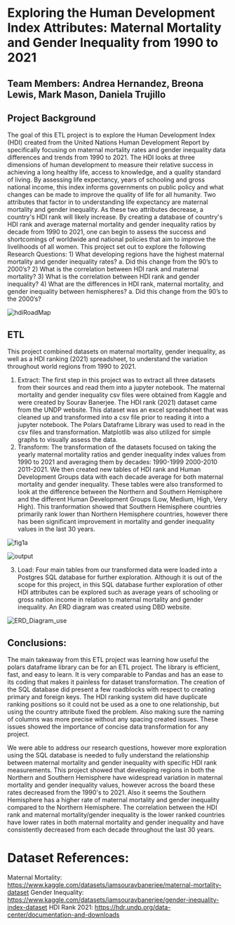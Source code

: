 
# Exploring the Human Development Index Attributes: Maternal Mortality and Gender Inequality from 1990 to 2021
## Team Members: Andrea Hernandez, Breona Lewis, Mark Mason, Daniela Trujillo

## Project Background
The goal of this ETL project is to explore the Human Development Index (HDI) created from the United Nations Human Development Report by specifically focusing on maternal mortality rates and gender inequality data differences and trends from 1990 to 2021. 
The HDI looks at three dimensions of human development to measure their relative success in achieving a long healthy life, access to knowledge, and a quality standard of living. By assessing life expectancy, years of schooling and gross national income, this index informs governments on public policy and what changes can be made to improve the quality of life for all humanity. Two attributes that factor in to understanding life expectancy are maternal mortality and gender inequality. As these two attributes decrease, a country's HDI rank will likely increase. 
By creating a database of country's HDI rank and average maternal mortality and gender inequality ratios by decade from 1990 to 2021, one can begin to assess the success and shortcomings of worldwide and national policies that aim to improve the livelihoods of all women. This project set out to explore the following Research Questions:
        1) What developing regions have the highest maternal mortality and gender inequality rates? 
            a. Did this change from the 90’s to 2000’s?
        2) What is the correlation between HDI rank and maternal mortality?
        3) What is the correlation between HDI rank and gender inequality?
        4) What are the differences in HDI rank, maternal mortality, and gender inequality between hemispheres?
            a. Did this change from the 90’s to the 2000’s?


![hdiRoadMap](https://github.com/anelaherandez/Project3_team6/assets/144189200/d15a699f-448c-49e8-8952-696701418c68)

## ETL
This project combined datasets on maternal mortality, gender inequality, as well as a HDI ranking (2021) spreadsheet,
to understand the variation throughout world regions from 1990 to 2021. 
1) Extract:
The first step in this project was to extract all three datasets from their sources and read them into a jupyter notebook. 
The maternal mortality and gender inequality csv files were obtained from Kaggle and were created by Sourav Banerjee. The HDI rank (2021) dataset came from the UNDP website.
This dataset was an excel spreadsheet that was cleaned up and transformed into a csv file prior to reading it into a jupyter notebook. 
The Polars Dataframe Library was used to read in the csv files and transformation. Matplotlib was also utilized for simple graphs to visually assess the data. 
2) Transform:
The transformation of the datasets focused on taking the yearly maternal mortality ratios and gender inequality index values from 1990 to 2021 and averaging them by decades:
1990-1999
2000-2010
2011-2021.
We then created new tables of HDI rank and Human Development Groups data with each decade average for both maternal mortality and gender inequality.
These tables were also transformed to look at the difference between the Northern and Southern Hemisphere and the different Human Development Groups (Low, Medium, High, Very High). This tranformation showed that Southern Hemisphere countries primarily rank lower than Northern Hemisphere countries, however there has been significant improvement in mortality and gender inequality values in the last 30 years. 

![fig1a](https://github.com/anelaherandez/Project3_team6/assets/144189200/d774619b-2678-48a6-8fd4-8a0f01dbbd95)

![output](https://github.com/anelaherandez/Project3_team6/assets/144189200/436407cc-ec66-4539-a069-c71c0584a5b8)

3) Load:
Four main tables from our transformed data were loaded into a Postgres SQL database for further exploration. Although it is out of the scope for this project, in this SQL database further exploration of other HDI attributes can be explored such as average years of schooling or gross nation income in relation to maternal mortality and gender inequality. 
An ERD diagram was created using DBD website. 

![ERD_Diagram_use](https://github.com/anelaherandez/Project3_team6/assets/144189200/62ef5495-7543-484b-aa9a-cba66d45a04e)

## Conclusions:
The main takeaway from this ETL project was learning how useful the polars dataframe library can be for an ETL project. The library is efficient, fast, and easy to learn. It is very comparable to Pandas and has an ease to its coding that makes it painless for dataset transformation. 
The creation of the SQL database did present a few roadblocks with respect to creating primary and foreign keys. The HDI ranking system did have duplicate ranking positions so it could not be used as a one to one relationship, but using the country attribute fixed the problem. Also making sure the naming of columns was more precise without any spacing created issues. These issues showed the importance of concise data transformation for any project. 

We were able to address our research questions, however more exploration using the SQL database is needed to fully understand the relationship between maternal mortality and gender inequality with specific HDI rank measurements. This project showed that developing regions in both the Northern and Southern Hemisphere have widespread variation in maternal mortality and gender inequality values, however across the board these rates decreased from the 1990's to 2021. Also it seems the Southern Hemisphere has a higher rate of maternal mortality and gender inequality compared to the Northern Hemisphere. 
The correlation between the HDI rank and maternal mortality/gender inequality is the lower ranked countries have lower rates in both maternal mortality and gender inequality and have consistently decreased from each decade throughout the last 30 years. 


# Dataset References:
Maternal Mortality: https://www.kaggle.com/datasets/iamsouravbanerjee/maternal-mortality-dataset
Gender Inequality: https://www.kaggle.com/datasets/iamsouravbanerjee/gender-inequality-index-dataset
HDI Rank 2021: https://hdr.undp.org/data-center/documentation-and-downloads

